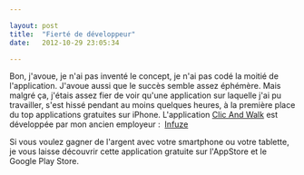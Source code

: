 ```yaml
---

layout: post
title:  "Fierté de développeur"
date:   2012-10-29 23:05:34

---
```


Bon, j'avoue, je n'ai pas inventé le concept, je n'ai pas codé la moitié de l'application. J'avoue aussi que le succès semble assez éphémère. Mais malgré ça, j'étais assez fier de voir qu'une application sur laquelle j'ai pu travailler, s'est hissé pendant au moins quelques heures, à la première place du top applications gratuites sur iPhone. L'application [Clic And Walk](http://www.clicandwalk.com "Site internet de Clic And Walk") est développée par mon ancien employeur :  [Infuze](http://www.infuze.fr "Infuze") 

Si vous voulez gagner de l'argent avec votre smartphone ou votre tablette, je vous laisse découvrir cette application gratuite sur l'AppStore et le Google Play Store.